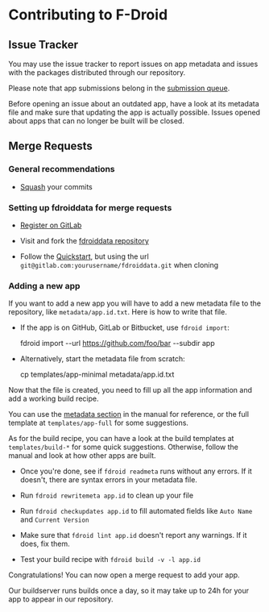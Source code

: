 # Contributing to F-Droid

## Issue Tracker

You may use the issue tracker to report issues on app metadata and issues with
the packages distributed through our repository.

Please note that app submissions belong in the
[submission queue](https://f-droid.org/forums/forum/submission-queue/).

Before opening an issue about an outdated app, have a look at its metadata
file and make sure that updating the app is actually possible. Issues opened
about apps that can no longer be built will be closed.

## Merge Requests

### General recommendations

* [Squash](http://gitready.com/advanced/2009/02/10/squashing-commits-with-rebase.html) your commits

### Setting up fdroiddata for merge requests

* [Register on GitLab](http://gitlab.com)

* Visit and fork the [fdroiddata repository](https://gitlab.com/fdroid/fdroiddata)

* Follow the [Quickstart](README.md#quickstart), but using the url
  `git@gitlab.com:yourusername/fdroiddata.git` when cloning

### Adding a new app

If you want to add a new app you will have to add a new metadata file to the
repository, like `metadata/app.id.txt`. Here is how to write that file.

* If the app is on GitHub, GitLab or Bitbucket, use `fdroid import`:

	fdroid import --url https://github.com/foo/bar --subdir app

* Alternatively, start the metadata file from scratch:

	cp templates/app-minimal metadata/app.id.txt

Now that the file is created, you need to fill up all the app information and
add a working build recipe.

You can use the [metadata section](https://f-droid.org/manual/html_node/Metadata.html)
in the manual for reference, or the full template at `templates/app-full` for
some suggestions.

As for the build recipe, you can have a look at the build templates at
`templates/build-*` for some quick suggestions. Otherwise, follow the manual
and look at how other apps are built.

* Once you're done, see if `fdroid readmeta` runs without any errors. If it
  doesn't, there are syntax errors in your metadata file.

* Run `fdroid rewritemeta app.id` to clean up your file

* Run `fdroid checkupdates app.id` to fill automated fields like `Auto Name`
  and `Current Version`

* Make sure that `fdroid lint app.id` doesn't report any warnings. If it does,
  fix them.

* Test your build recipe with `fdroid build -v -l app.id`

Congratulations! You can now open a merge request to add your app.

Our buildserver runs builds once a day, so it may take up to 24h for your app
to appear in our repository.
